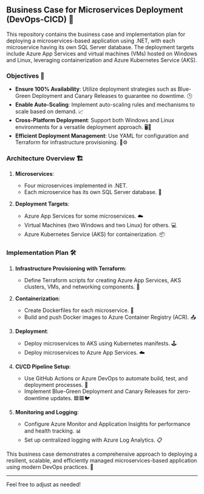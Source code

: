 ## Business Case for Microservices Deployment (DevOps-CICD) 🚀

This repository contains the business case and implementation plan for deploying a microservices-based application using .NET, with each microservice having its own SQL Server database. The deployment targets include Azure App Services and virtual machines (VMs) hosted on Windows and Linux, leveraging containerization and Azure Kubernetes Service (AKS).

### Objectives 🎯

- **Ensure 100% Availability**: Utilize deployment strategies such as Blue-Green Deployment and Canary Releases to guarantee no downtime. 🕒
- **Enable Auto-Scaling**: Implement auto-scaling rules and mechanisms to scale based on demand. 📈
- **Cross-Platform Deployment**: Support both Windows and Linux environments for a versatile deployment approach. 🖥️🐧
- **Efficient Deployment Management**: Use YAML for configuration and Terraform for infrastructure provisioning. 📜⚙️

### Architecture Overview 🏗️

1. **Microservices**:
   - Four microservices implemented in .NET.
   - Each microservice has its own SQL Server database. 💾

2. **Deployment Targets**:
   - Azure App Services for some microservices. ☁️
   - Virtual Machines (two Windows and two Linux) for others. 💻
   - Azure Kubernetes Service (AKS) for containerization. 📦

### Implementation Plan 🛠️

1. **Infrastructure Provisioning with Terraform**:
   - Define Terraform scripts for creating Azure App Services, AKS clusters, VMs, and networking components. 📝

2. **Containerization**:
   - Create Dockerfiles for each microservice. 🐳
   - Build and push Docker images to Azure Container Registry (ACR). 📤

3. **Deployment**:
   - Deploy microservices to AKS using Kubernetes manifests. 🕹️
   - Deploy microservices to Azure App Services. ☁️

4. **CI/CD Pipeline Setup**:
   - Use GitHub Actions or Azure DevOps to automate build, test, and deployment processes. 🔄
   - Implement Blue-Green Deployment and Canary Releases for zero-downtime updates. 🟦🟩🐦

5. **Monitoring and Logging**:
   - Configure Azure Monitor and Application Insights for performance and health tracking. 📊
   - Set up centralized logging with Azure Log Analytics. 📋

This business case demonstrates a comprehensive approach to deploying a resilient, scalable, and efficiently managed microservices-based application using modern DevOps practices. 🌟

---

Feel free to adjust as needed!
